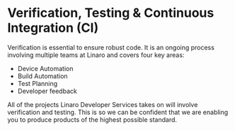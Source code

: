 # Verification, Testing & Continuous Integration (CI) 

Verification is essential to ensure robust code. It is an ongoing process involving multiple teams at Linaro and covers four key areas:

- Device Automation
- Build Automation
- Test Planning
- Developer feedback

All of the projects Linaro Developer Services takes on will involve verification and testing. This is so we can be confident that we are enabling you to produce products of the highest possible standard.
